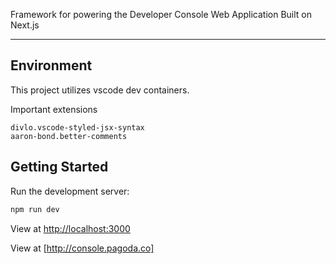 Framework for powering the Developer Console Web Application
Built on Next.js

---

## Environment

This project utilizes vscode dev containers.

Important extensions

```
divlo.vscode-styled-jsx-syntax
aaron-bond.better-comments
```

## Getting Started

Run the development server:

```bash
npm run dev
```

View at [http://localhost:3000](http://localhost:3000)

View at [http://console.pagoda.co]
